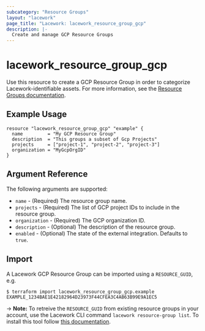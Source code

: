 ```yaml
---
subcategory: "Resource Groups"
layout: "lacework"
page_title: "Lacework: lacework_resource_group_gcp"
description: |-
  Create and manage GCP Resource Groups
---
```


# lacework\_resource\_group\_gcp

Use this resource to create a GCP Resource Group in order to categorize Lacework-identifiable assets.
For more information, see the [Resource Groups documentation](https://support.lacework.com/hc/en-us/articles/360041727354-Resource-Groups).

## Example Usage

```hcl
resource "lacework_resource_group_gcp" "example" {
  name         = "My GCP Resource Group"
  description  = "This groups a subset of Gcp Projects"
  projects     = ["project-1", "project-2", "project-3"]
  organization = "MyGcpOrgID"
}
```

## Argument Reference

The following arguments are supported:

* `name` - (Required) The resource group name.
* `projects` - (Required) The list of GCP project IDs to include in the resource group.
* `organization` - (Required) The GCP organization ID.
* `description` - (Optional) The description of the resource group.
* `enabled` - (Optional) The state of the external integration. Defaults to `true`.

## Import

A Lacework GCP Resource Group can be imported using a `RESOURCE_GUID`, e.g.

```
$ terraform import lacework_resource_group_gcp.example EXAMPLE_1234BAE1E42182964D23973F44CFEA3C4AB63B99E9A1EC5
```
-> **Note:** To retreive the `RESOURCE_GUID` from existing resource groups in your account, use the
Lacework CLI command `lacework resource-group list`. To install this tool follow
[this documentation](https://github.com/lacework/go-sdk/wiki/CLI-Documentation#installation).
